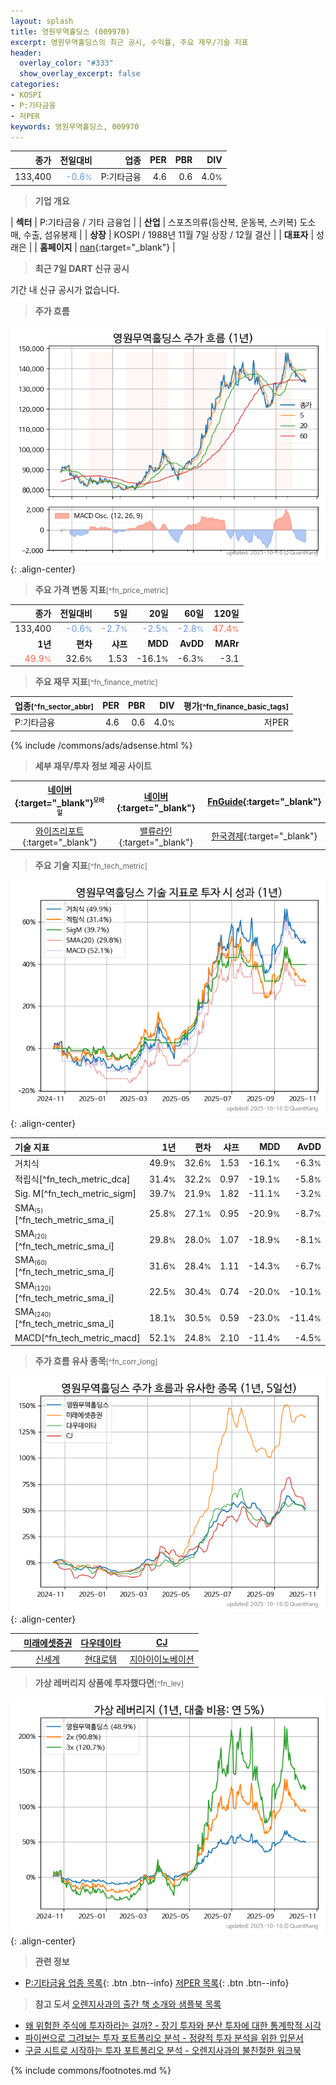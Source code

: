 ```yaml
---
layout: splash
title: 영원무역홀딩스 (009970)
excerpt: 영원무역홀딩스의 최근 공시, 수익률, 주요 재무/기술 지표
header:
  overlay_color: "#333"
  show_overlay_excerpt: false
categories:
- KOSPI
- P:기타금융
- 저PER
keywords: 영원무역홀딩스, 009970
---
```


| **종가** | **전일대비** | **업종** | **PER** | **PBR** | **DIV** |
| -------: | -----------: | -------: | ------: | ------: | ------: |
| 133,400 | <span style="color: cornflowerblue">-0.6<small>%</small></span> | P:기타금융 | 4.6 | 0.6 | 4.0<small>%</small> |

<!-- more -->


> **기업 개요**<a id="company"></a>

| <span style="white-space:nowrap;">**섹터**</span> | P:기타금융 / 기타 금융업 |
| <span style="white-space:nowrap;">**산업**</span> | 스포츠의류(등산복, 운동복, 스키복) 도소매, 수출, 섬유봉제 |
| <span style="white-space:nowrap;">**상장**</span> | KOSPI / 1988년 11월 7일 상장 / 12월 결산 |
| <span style="white-space:nowrap;">**대표자**</span> | 성래은 |
| <span style="white-space:nowrap;">**홈페이지**</span> | [nan](nan){:target="_blank"} |


> **최근 7일 DART 신규 공시**<a id="dart"></a>

기간 내 신규 공시가 없습니다.


> **주가 흐름**<a id="price"></a>

![009970](/stock/images/009970.png){: .align-center}


> **주요 가격 변동 지표**<small>[^fn_price_metric]</small>

| **종가** | **전일대비** | **5일** | **20일** | **60일** | **120일** |
| -------: | -----------: | ------: | -------: | -------: | --------: |
| 133,400 | <span style="color: cornflowerblue">-0.6<small>%</small></span> | <span style="color: cornflowerblue">-2.7<small>%</small></span> | <span style="color: cornflowerblue">-2.5<small>%</small></span> | <span style="color: cornflowerblue">-2.8<small>%</small></span> | <span style="color: tomato">47.4<small>%</small></span> |
| **1년** | **편차** | **샤프** | **MDD** | **AvDD** | **MARr** |
| <span style="color: tomato">49.9<small>%</small></span> | 32.6<small>%</small> | 1.53 | -16.1<small>%</small> | -6.3<small>%</small> | -3.1 |


> **주요 재무 지표**<small>[^fn_finance_metric]</small>

| **업종**<small>[^fn_sector_abbr]</small> | **PER** | **PBR** | **DIV** | **평가**<small>[^fn_finance_basic_tags]</small> |
| :--------------------------------------- | ------: | ------: | ------: | ----------------------------------------------: |
| P:기타금융 | 4.6 | 0.6 | 4.0<small>%</small> | 저PER |



{% include /commons/ads/adsense.html %}

> **세부 재무/투자 정보 제공 사이트**

| [네이버](https://m.stock.naver.com/domestic/stock/009970/finance/summary){:target="_blank"}<sup><small>모바일</small></sup> | [네이버](https://finance.naver.com/item/coinfo.naver?code=009970){:target="_blank"} | [FnGuide](https://comp.fnguide.com/SVO2/ASP/SVD_Invest.asp?gicode=A009970&MenuYn=Y){:target="_blank"} |
| :---: | :---: | :---: |
| [와이즈리포트](https://comp.wisereport.co.kr/company/c1040001.aspx?cmp_cd=009970){:target="_blank"} | [밸류라인](https://www.valueline.co.kr/finance/summary/009970){:target="_blank"} | [한국경제](https://markets.hankyung.com/stock/009970/financial-summary){:target="_blank"} |


> **주요 기술 지표**<small>[^fn_tech_metric]</small>


![009970](/stock/images/009970_tech.png){: .align-center}

| **기술 지표** | **1년** | **편차** | **샤프** | **MDD** | **AvDD** |
| :------------ | ------: | -----------: | -------: | ------: | -------: |
| 거치식 | 49.9<small>%</small> | 32.6<small>%</small> | 1.53 | -16.1<small>%</small> | -6.3<small>%</small> |
| 적립식[^fn_tech_metric_dca] | 31.4<small>%</small> | 32.2<small>%</small> | 0.97 | -19.1<small>%</small> | -5.8<small>%</small> |
| Sig. M[^fn_tech_metric_sigm] | 39.7<small>%</small> | 21.9<small>%</small> | 1.82 | -11.1<small>%</small> | -3.2<small>%</small> |
| SMA<small><sub>(5)</sub></small>[^fn_tech_metric_sma_i] | 25.8<small>%</small> | 27.1<small>%</small> | 0.95 | -20.9<small>%</small> | -8.7<small>%</small> |
| SMA<small><sub>(20)</sub></small>[^fn_tech_metric_sma_i] | 29.8<small>%</small> | 28.0<small>%</small> | 1.07 | -18.9<small>%</small> | -8.1<small>%</small> |
| SMA<small><sub>(60)</sub></small>[^fn_tech_metric_sma_i] | 31.6<small>%</small> | 28.4<small>%</small> | 1.11 | -14.3<small>%</small> | -6.7<small>%</small> |
| SMA<small><sub>(120)</sub></small>[^fn_tech_metric_sma_i] | 22.5<small>%</small> | 30.4<small>%</small> | 0.74 | -20.0<small>%</small> | -10.1<small>%</small> |
| SMA<small><sub>(240)</sub></small>[^fn_tech_metric_sma_i] | 18.1<small>%</small> | 30.5<small>%</small> | 0.59 | -23.0<small>%</small> | -11.4<small>%</small> |
| MACD[^fn_tech_metric_macd] | 52.1<small>%</small> | 24.8<small>%</small> | 2.10 | -11.4<small>%</small> | -4.5<small>%</small> |


> **주가 흐름 유사 종목**<a id="corr"></a><small>[^fn_corr_long]</small>

![009970](/stock/images/009970_corr.png){: .align-center}

|       | [미래에셋증권](/006800/) | [다우데이타](/032190/) | [CJ](/001040/) |
| :---: | :------------------------------------: | :------------------------------------: | :------------------------------------: |
|       | [신세계](/004170/) | [현대로템](/064350/) | [지아이이노베이션](/358570/) |


> **가상 레버리지 상품에 투자했다면**<a id="2x"></a><small>[^fn_lev]</small>

![009970](/stock/images/009970_2x.png){: .align-center}


> **관련 정보**

- [P:기타금융 업종 목록](/stats/sector/kospi_업종_기타금융_종목/){: .btn .btn--info} [저PER 목록](/fn/fn_low_per/){: .btn .btn--info}

> **참고 도서** [오렌지사과의 출간 책 소개와 샘플북 목록](https://kongdori.tistory.com/691)

- [왜 위험한 주식에 투자하라는 걸까? - 장기 투자와 분산 투자에 대한 통계학적 시각](https://kongdori.tistory.com/421)
- [파이썬으로 그려보는 투자 포트폴리오 분석  - 정량적 투자 분석을 위한 입문서](https://kongdori.tistory.com/643)
- [구글 시트로 시작하는 투자 포트폴리오 분석 - 오렌지사과의 불친절한 워크북](https://kongdori.tistory.com/449)


{% include commons/footnotes.md %}